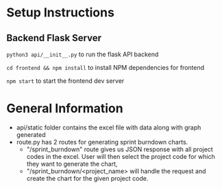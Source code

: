 # Setup Instructions

## Backend Flask Server

`python3 api/__init__.py` to run the flask API backend

`cd frontend && npm install` to install NPM dependencies for frontend 

`npm start` to start the frontend dev server


# General Information

- api/static folder contains the excel file with data along with graph generated
- route.py has 2 routes for generating sprint burndown charts. 
  - "/sprint_burndown" route gives us JSON response with all project codes in the excel. User will then select the project code for which they want to generate the chart, 
  - "/sprint_burndown/<project_name> will handle the request and create the chart for the given project code.
